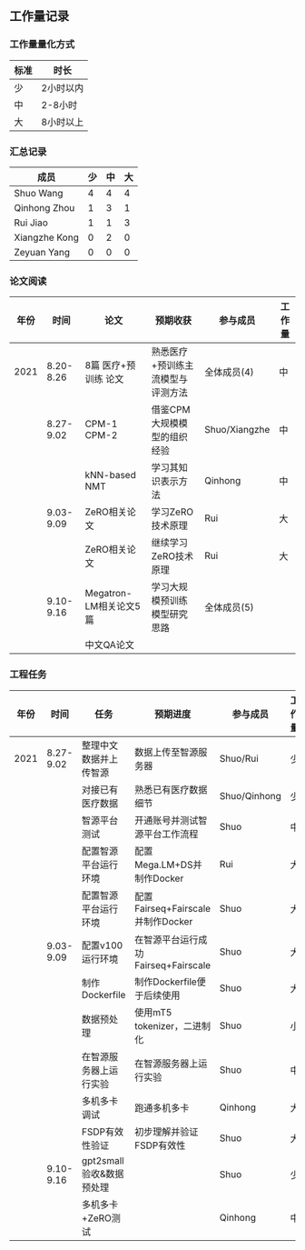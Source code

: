 ## 工作量记录

### 工作量量化方式

| 标准 | 时长      |
| ---- | --------- |
| 少   | 2小时以内 |
| 中   | 2-8小时   |
| 大   | 8小时以上 |

### 汇总记录

| 成员          | 少   | 中   | 大   |
| ------------- | ---- | ---- | ---- |
| Shuo Wang     | 4    | 4    | 4    |
| Qinhong Zhou  | 1    | 3    | 1    |
| Rui Jiao      | 1    | 1    | 3    |
| Xiangzhe Kong | 0    | 2    | 0    |
| Zeyuan Yang   | 0    | 0    | 0    |



### 论文阅读

| 年份 | 时间      | 论文                   | 预期收获                          | 参与成员      | 工作量 |
| ---- | --------- | ---------------------- | --------------------------------- | ------------- | ------ |
| 2021 | 8.20-8.26 | 8篇 医疗+预训练 论文   | 熟悉医疗+预训练主流模型与评测方法 | 全体成员(4)   | 中     |
|      | 8.27-9.02 | CPM-1 CPM-2            | 借鉴CPM大规模模型的组织经验       | Shuo/Xiangzhe | 中     |
|      |           | kNN-based NMT          | 学习其知识表示方法                | Qinhong       | 中     |
|      | 9.03-9.09 | ZeRO相关论文           | 学习ZeRO技术原理                  | Rui           | 大     |
|      |           | ZeRO相关论文           | 继续学习ZeRO技术原理              | Rui           | 大     |
|      | 9.10-9.16 | Megatron-LM相关论文5篇 | 学习大规模预训练模型研究思路      | 全体成员(5)   |        |
|      |           | 中文QA论文             |                                   |               |        |

### 工程任务

| 年份 | 时间      | 任务                     | 预期进度                            | 参与成员     | 工作量 |
| ---- | --------- | ------------------------ | ----------------------------------- | ------------ | ------ |
| 2021 | 8.27-9.02 | 整理中文数据并上传智源   | 数据上传至智源服务器                | Shuo/Rui     | 少     |
|      |           | 对接已有医疗数据         | 熟悉已有医疗数据细节                | Shuo/Qinhong | 少     |
|      |           | 智源平台测试             | 开通账号并测试智源平台工作流程      | Shuo         | 中     |
|      |           | 配置智源平台运行环境     | 配置Mega.LM+DS并制作Docker          | Rui          | 大     |
|      |           | 配置智源平台运行环境     | 配置Fairseq+Fairscale并制作Docker   | Shuo         | 大     |
|      | 9.03-9.09 | 配置v100运行环境         | 在智源平台运行成功Fairseq+Fairscale | Shuo         | 大     |
|      |           | 制作Dockerfile           | 制作Dockerfile便于后续使用          | Shuo         | 大     |
|      |           | 数据预处理               | 使用mT5 tokenizer，二进制化         | Shuo         | 小     |
|      |           | 在智源服务器上运行实验   | 在智源服务器上运行实验              | Shuo         | 中     |
|      |           | 多机多卡调试             | 跑通多机多卡                        | Qinhong      | 大     |
|      |           | FSDP有效性验证           | 初步理解并验证FSDP有效性            | Shuo         | 大     |
|      | 9.10-9.16 | gpt2small验收&数据预处理 |                                     | Shuo         | 少     |
|      |           | 多机多卡+ZeRO测试        |                                     | Qinhong      | 中     |

